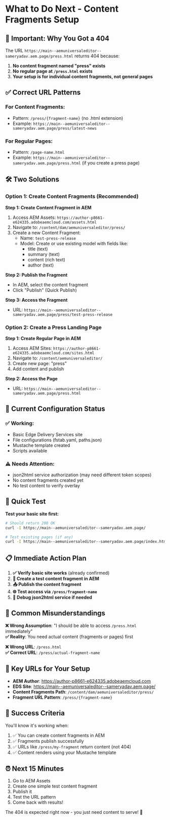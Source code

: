 # What to Do Next - Content Fragments Setup

## 🚨 Important: Why You Got a 404

The URL `https://main--aemuniversaleditor--sameryadav.aem.page/press.html` returns 404 because:

1. **No content fragment named "press" exists**
2. **No regular page at `/press.html` exists**  
3. **Your setup is for individual content fragments, not general pages**

## ✅ Correct URL Patterns

### For Content Fragments:
- Pattern: `/press/{fragment-name}` (no .html extension)
- Example: `https://main--aemuniversaleditor--sameryadav.aem.page/press/latest-news`

### For Regular Pages:
- Pattern: `/page-name.html`
- Example: `https://main--aemuniversaleditor--sameryadav.aem.page/press.html` (if you create a press page)

## 🛠️ Two Solutions

### Option 1: Create Content Fragments (Recommended)

**Step 1: Create Content Fragment in AEM**
1. Access AEM Assets: `https://author-p8661-e624335.adobeaemcloud.com/assets.html`
2. Navigate to: `/content/dam/aemuniversaleditor/press/`
3. Create a new Content Fragment:
   - Name: `test-press-release`
   - Model: Create or use existing model with fields like:
     - title (text)
     - summary (text)  
     - content (rich text)
     - author (text)

**Step 2: Publish the Fragment**
- In AEM, select the content fragment
- Click "Publish" (Quick Publish)

**Step 3: Access the Fragment**
- URL: `https://main--aemuniversaleditor--sameryadav.aem.page/press/test-press-release`

### Option 2: Create a Press Landing Page

**Step 1: Create Regular Page in AEM**
1. Access AEM Sites: `https://author-p8661-e624335.adobeaemcloud.com/sites.html`
2. Navigate to: `/content/aemuniversaleditor/`
3. Create new page: "press"
4. Add content and publish

**Step 2: Access the Page**
- URL: `https://main--aemuniversaleditor--sameryadav.aem.page/press.html`

## 🔧 Current Configuration Status

### ✅ Working:
- Basic Edge Delivery Services site
- File configurations (fstab.yaml, paths.json)
- Mustache template created
- Scripts available

### ⚠️ Needs Attention:
- json2html service authorization (may need different token scopes)
- No content fragments created yet
- No test content to verify overlay

## 🧪 Quick Test

**Test your basic site first:**
```bash
# Should return 200 OK
curl -I https://main--aemuniversaleditor--sameryadav.aem.page/

# Test existing pages (if any)
curl -I https://main--aemuniversaleditor--sameryadav.aem.page/index.html
```

## 📋 Immediate Action Plan

1. **✅ Verify basic site works** (already confirmed)
2. **🔄 Create a test content fragment in AEM**
3. **📤 Publish the content fragment**  
4. **🌐 Test access via `/press/fragment-name`**
5. **🐛 Debug json2html service if needed**

## 🚨 Common Misunderstandings

**❌ Wrong Assumption**: "I should be able to access `/press.html` immediately"  
**✅ Reality**: You need actual content (fragments or pages) first

**❌ Wrong URL**: `/press.html`  
**✅ Correct URL**: `/press/actual-fragment-name`

## 🔗 Key URLs for Your Setup

- **AEM Author**: https://author-p8661-e624335.adobeaemcloud.com
- **EDS Site**: https://main--aemuniversaleditor--sameryadav.aem.page/
- **Content Fragments Path**: `/content/dam/aemuniversaleditor/press/`
- **Fragment URL Pattern**: `/press/{fragment-name}`

## 🎯 Success Criteria

You'll know it's working when:
1. ✅ You can create content fragments in AEM
2. ✅ Fragments publish successfully
3. ✅ URLs like `/press/my-fragment` return content (not 404)
4. ✅ Content renders using your Mustache template

## ⏰ Next 15 Minutes

1. Go to AEM Assets
2. Create one simple test content fragment
3. Publish it
4. Test the URL pattern
5. Come back with results!

The 404 is expected right now - you just need content to serve! 🚀
